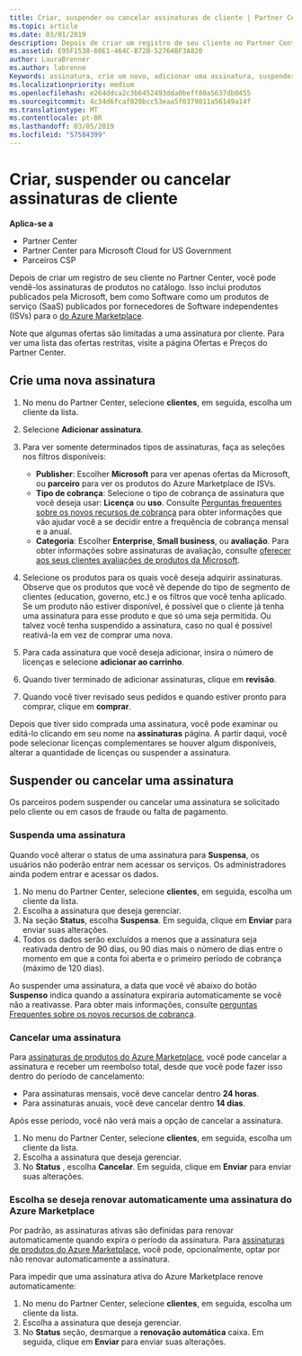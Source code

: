 ```yaml
---
title: Criar, suspender ou cancelar assinaturas de cliente | Partner Center
ms.topic: article
ms.date: 03/01/2019
description: Depois de criar um registro de seu cliente no Partner Center, você poderá vender a ele assinaturas de produtos no catálogo.
ms.assetid: E95F1538-60E1-464C-B72B-52764BF3A820
author: LauraBrenner
ms.author: labrenne
Keywords: assinatura, crie um novo, adicionar uma assinatura, suspender, cancelar,
ms.localizationpriority: medium
ms.openlocfilehash: e264ddca2c3b6452493dda0beff80a5637db0455
ms.sourcegitcommit: 4c34d6fcaf020bcc53eaa5f0379011a56149a14f
ms.translationtype: MT
ms.contentlocale: pt-BR
ms.lasthandoff: 03/05/2019
ms.locfileid: "57584399"
---
```

# <a name="create-suspend-or-cancel-customer-subscriptions"></a>Criar, suspender ou cancelar assinaturas de cliente

**Aplica-se a**

-  Partner Center
-  Partner Center para Microsoft Cloud for US Government
-  Parceiros CSP

Depois de criar um registro de seu cliente no Partner Center, você pode vendê-los assinaturas de produtos no catálogo. Isso inclui produtos publicados pela Microsoft, bem como Software como um produtos de serviço (SaaS) publicados por fornecedores de Software independentes (ISVs) para o [do Azure Marketplace](https://azuremarketplace.microsoft.com/marketplace). 

Note que algumas ofertas são limitadas a uma assinatura por cliente. Para ver uma lista das ofertas restritas, visite a página Ofertas e Preços do Partner Center. 


## <a name="create-a-new-subscription"></a>Crie uma nova assinatura

1. No menu do Partner Center, selecione **clientes**, em seguida, escolha um cliente da lista.

2. Selecione **Adicionar assinatura**.

3. Para ver somente determinados tipos de assinaturas, faça as seleções nos filtros disponíveis:
   - **Publisher**: Escolher **Microsoft** para ver apenas ofertas da Microsoft, ou **parceiro** para ver os produtos do Azure Marketplace de ISVs.
   - **Tipo de cobrança**: Selecione o tipo de cobrança de assinatura que você deseja usar: **Licença** ou **uso**. Consulte [Perguntas frequentes sobre os novos recursos de cobrança](faq-about-new-billing-features.md) para obter informações que vão ajudar você a se decidir entre a frequência de cobrança mensal e a anual.
   - **Categoria**: Escolher **Enterprise**, **Small business**, ou **avaliação**. Para obter informações sobre assinaturas de avaliação, consulte [oferecer aos seus clientes avaliações de produtos da Microsoft](offer-your-customers-trials-of-microsoft-products.md).

4. Selecione os produtos para os quais você deseja adquirir assinaturas. Observe que os produtos que você vê depende do tipo de segmento de clientes (education, governo, etc.) e os filtros que você tenha aplicado. Se um produto não estiver disponível, é possível que o cliente já tenha uma assinatura para esse produto e que só uma seja permitida. Ou talvez você tenha suspendido a assinatura, caso no qual é possível reativá-la em vez de comprar uma nova.

5. Para cada assinatura que você deseja adicionar, insira o número de licenças e selecione **adicionar ao carrinho**.

6. Quando tiver terminado de adicionar assinaturas, clique em **revisão**.

7. Quando você tiver revisado seus pedidos e quando estiver pronto para comprar, clique em **comprar**.

Depois que tiver sido comprada uma assinatura, você pode examinar ou editá-lo clicando em seu nome na **assinaturas** página. A partir daqui, você pode selecionar licenças complementares se houver algum disponíveis, alterar a quantidade de licenças ou suspender a assinatura.


## <a name="suspend-or-cancel-a-subscription"></a>Suspender ou cancelar uma assinatura

Os parceiros podem suspender ou cancelar uma assinatura se solicitado pelo cliente ou em casos de fraude ou falta de pagamento.

### <a name="suspend-a-subscription"></a>Suspenda uma assinatura

Quando você alterar o status de uma assinatura para **Suspensa**, os usuários não poderão entrar nem acessar os serviços. Os administradores ainda podem entrar e acessar os dados.

1.  No menu do Partner Center, selecione **clientes**, em seguida, escolha um cliente da lista.
2.  Escolha a assinatura que deseja gerenciar.
3.  Na seção **Status**, escolha **Suspensa**. Em seguida, clique em **Enviar**  para enviar suas alterações.
4.  Todos os dados serão excluídos a menos que a assinatura seja reativada dentro de 90 dias, ou 90 dias mais o número de dias entre o momento em que a conta foi aberta e o primeiro período de cobrança (máximo de 120 dias).

Ao suspender uma assinatura, a data que você vê abaixo do botão **Suspenso** indica quando a assinatura expiraria automaticamente se você não a reativasse. Para obter mais informações, consulte [perguntas Frequentes sobre os novos recursos de cobrança](faq-about-new-billing-features.md).

### <a name="cancel-a-subscription"></a>Cancelar uma assinatura

Para [assinaturas de produtos do Azure Marketplace](sell-marketplace-products.md), você pode cancelar a assinatura e receber um reembolso total, desde que você pode fazer isso dentro do período de cancelamento: 

- Para assinaturas mensais, você deve cancelar dentro **24 horas**.
- Para assinaturas anuais, você deve cancelar dentro **14 dias**.

Após esse período, você não verá mais a opção de cancelar a assinatura.

1.  No menu do Partner Center, selecione **clientes**, em seguida, escolha um cliente da lista.
2.  Escolha a assinatura que deseja gerenciar.
3.  No **Status** , escolha **Cancelar**. Em seguida, clique em **Enviar**  para enviar suas alterações.

### <a name="choose-whether-to-automatically-renew-an-azure-marketplace-subscription"></a>Escolha se deseja renovar automaticamente uma assinatura do Azure Marketplace

Por padrão, as assinaturas ativas são definidas para renovar automaticamente quando expira o período da assinatura. Para [assinaturas de produtos do Azure Marketplace](sell-marketplace-products.md), você pode, opcionalmente, optar por não renovar automaticamente a assinatura.

Para impedir que uma assinatura ativa do Azure Marketplace renove automaticamente:

1.  No menu do Partner Center, selecione **clientes**, em seguida, escolha um cliente da lista.
2.  Escolha a assinatura que deseja gerenciar.
3.  No **Status** seção, desmarque a **renovação automática** caixa. Em seguida, clique em **Enviar**  para enviar suas alterações.


 



